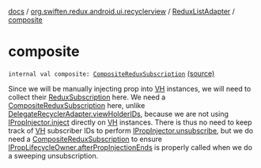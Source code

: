 [docs](../../index.md) / [org.swiften.redux.android.ui.recyclerview](../index.md) / [ReduxListAdapter](index.md) / [composite](./composite.md)

# composite

`internal val composite: `[`CompositeReduxSubscription`](../../org.swiften.redux.core/-composite-redux-subscription/index.md) [(source)](https://github.com/protoman92/KotlinRedux/tree/master/android/android-recyclerview/src/main/java/org/swiften/redux/android/ui/recyclerview/DiffedAdapter.kt#L75)

Since we will be manually injecting prop into [VH](index.md#VH) instances, we will need to collect their
[ReduxSubscription](../../org.swiften.redux.core/-redux-subscription/index.md) here. We need a [CompositeReduxSubscription](../../org.swiften.redux.core/-composite-redux-subscription/index.md) here, unlike
[DelegateRecyclerAdapter.viewHolderIDs](../-delegate-recycler-adapter/view-holder-i-ds.md), because we are not using [IPropInjector.inject](../../org.swiften.redux.ui/-i-prop-injector/inject.md)
directly on [VH](index.md#VH) instances. There is thus no need to keep track of [VH](index.md#VH) subscriber IDs to
perform [IPropInjector.unsubscribe](../../org.swiften.redux.core/-i-redux-unsubscriber-provider/unsubscribe.md), but we do need a [CompositeReduxSubscription](../../org.swiften.redux.core/-composite-redux-subscription/index.md) to ensure
[IPropLifecycleOwner.afterPropInjectionEnds](../../org.swiften.redux.ui/-i-prop-lifecycle-owner/after-prop-injection-ends.md) is properly called when we do a sweeping
unsubscription.

